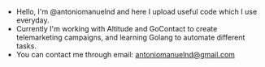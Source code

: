 - Hello, I'm @antoniomanuelnd and here I upload useful code which I use everyday.
- Currently I'm working with Altitude and GoContact to create telemarketing campaigns, and learning Golang to automate different tasks.
- You can contact me through email: antoniomanuelnd@gmail.com
